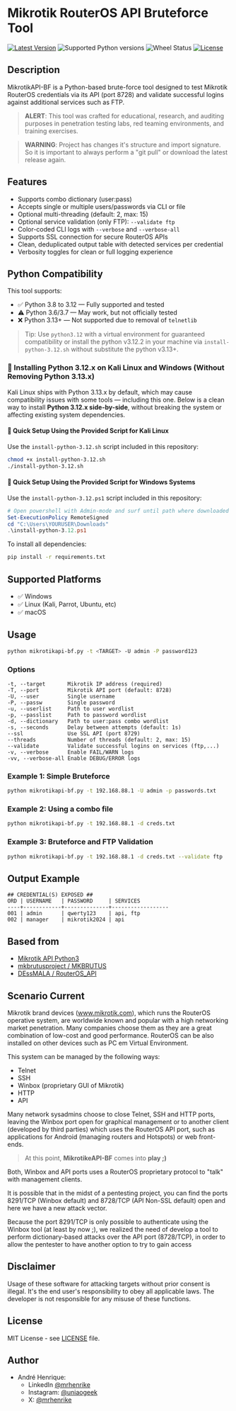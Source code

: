 # Mikrotik RouterOS API Bruteforce Tool
[![Latest Version](https://img.shields.io/pypi/v/RouterOS-api.svg)](https://pypi.python.org/pypi/RouterOS-api/)
![Supported Python versions](https://img.shields.io/badge/Python-3-blue)
![Wheel Status](https://img.shields.io/pypi/wheel/RouterOS-api.svg)
[![License](https://img.shields.io/pypi/l/RouterOS-api.svg)](https://github.com/mrhenrike/MikrotikAPI-BF/blob/master/LICENSE)

## Description
MikrotikAPI-BF is a Python-based brute-force tool designed to test Mikrotik RouterOS credentials via its API (port 8728) and validate successful logins against additional services such as FTP.

> **ALERT**:
> This tool was crafted for educational, research, and auditing purposes in penetration testing labs, red teaming environments, and training exercises.

> **WARNING**:
> Project has changes it's structure and import signature.
> So it is important to always perform a "git pull" or download the latest release again.

## Features
- Supports combo dictionary (user:pass)
- Accepts single or multiple users/passwords via CLI or file
- Optional multi-threading (default: 2, max: 15)
- Optional service validation (only FTP): `--validate ftp`
- Color-coded CLI logs with `--verbose` and `--verbose-all`
- Supports SSL connection for secure RouterOS APIs
- Clean, deduplicated output table with detected services per credential
- Verbosity toggles for clean or full logging experience

## Python Compatibility
This tool supports:

- ✅ Python 3.8 to 3.12 — Fully supported and tested
- ⚠️ Python 3.6/3.7 — May work, but not officially tested
- ❌ Python 3.13+ — Not supported due to removal of `telnetlib`

> Tip: Use `python3.12` with a virtual environment for guaranteed compatibility or install the python v3.12.2 in your machine via `install-python-3.12.sh` without substitute the python v3.13+.

### 🐍 Installing Python 3.12.x on Kali Linux and Windows (Without Removing Python 3.13.x)

Kali Linux ships with Python 3.13.x by default, which may cause compatibility issues with some tools — including this one. Below is a clean way to install **Python 3.12.x side-by-side**, without breaking the system or affecting existing system dependencies.

#### 🚀 Quick Setup Using the Provided Script for Kali Linux

Use the `install-python-3.12.sh` script included in this repository:

```bash
chmod +x install-python-3.12.sh
./install-python-3.12.sh
```

#### 🚀 Quick Setup Using the Provided Script for Windows Systems

Use the `install-python-3.12.ps1` script included in this repository:

```powershell
# Open powershell with Admin-mode and surf until path where downloaded the script, for example:
Set-ExecutionPolicy RemoteSigned
cd "C:\Users\YOURUSER\Downloads"
.\install-python-3.12.ps1
```

To install all dependencies:
```bash
pip install -r requirements.txt
```

## Supported Platforms
- ✅ Windows
- ✅ Linux (Kali, Parrot, Ubuntu, etc)
- ✅ macOS

## Usage
```bash
python mikrotikapi-bf.py -t <TARGET> -U admin -P password123
```

### Options
```
-t, --target       Mikrotik IP address (required)
-T, --port         Mikrotik API port (default: 8728)
-U, --user         Single username
-P, --passw        Single password
-u, --userlist     Path to user wordlist
-p, --passlist     Path to password wordlist
-d, --dictionary   Path to user:pass combo wordlist
-s, --seconds      Delay between attempts (default: 1s)
--ssl              Use SSL API (port 8729)
--threads          Number of threads (default: 2, max: 15)
--validate         Validate successful logins on services (ftp,...)
-v, --verbose      Enable FAIL/WARN logs
-vv, --verbose-all Enable DEBUG/ERROR logs
```

### Example 1: Simple Bruteforce
```bash
python mikrotikapi-bf.py -t 192.168.88.1 -U admin -p passwords.txt
```

### Example 2: Using a combo file
```bash
python mikrotikapi-bf.py -t 192.168.88.1 -d creds.txt
```

### Example 3: Bruteforce and FTP Validation
```bash
python mikrotikapi-bf.py -t 192.168.88.1 -d creds.txt --validate ftp
```

## Output Example
```
## CREDENTIAL(S) EXPOSED ##
ORD | USERNAME   | PASSWORD     | SERVICES
----+------------+--------------+------------------
001 | admin      | qwerty123    | api, ftp
002 | manager    | mikrotik2024 | api
```

## Based from
+ [Mikrotik API Python3](https://wiki.mikrotik.com/wiki/Manual:API_Python3)
+ [mkbrutusproject / MKBRUTUS](http://mkbrutusproject.github.io/MKBRUTUS/)
+ [DEssMALA / RouterOS_API](https://github.com/DEssMALA/RouterOS_API)

## Scenario Current
Mikrotik brand devices (www.mikrotik.com), which runs the RouterOS operative system, are worldwide known and popular with a high networking market penetration. Many companies choose them as they are a great combination of low-cost and good performance. RouterOS can be also installed on other devices such as PC em Virtual Environment.

This system can be managed by the following ways:
- Telnet
- SSH
- Winbox (proprietary GUI of Mikrotik)
- HTTP
- API

Many network sysadmins choose to close Telnet, SSH and HTTP ports, leaving the Winbox port open for graphical management or to another client (developed by third parties) which uses the RouterOS API port, such as applications for Android (managing routers and Hotspots) or web front-ends. 

> At this point, **MikrotikeAPI-BF** comes into **play ;)**

Both, Winbox and API ports uses a RouterOS proprietary protocol to "talk" with management clients.

It is possible that in the midst of a pentesting project, you can find the ports 8291/TCP (Winbox default) and 8728/TCP (API Non-SSL default) open and here we have a new attack vector.

Because the port 8291/TCP is only possible to authenticate using the Winbox tool (at least by now ;), we realized the need of develop a tool to perform dictionary-based attacks over the API port (8728/TCP), in order to allow the pentester to have another option to try to gain access

## Disclaimer
Usage of these software for attacking targets without prior consent is illegal. It's the end user's responsibility to obey all applicable laws. The developer is not responsible for any misuse of these functions.

## License
MIT License - see [LICENSE](LICENSE) file.

## Author
- André Henrique:
  - LinkedIn [@mrhenrike](https://www.linkedin.com/in/mrhenrike)
  - Instagram: [@uniaogeek](https://instagram.com/uniaogeek)
  - X: [@mrhenrike](https://x.com/mrhenrike)
